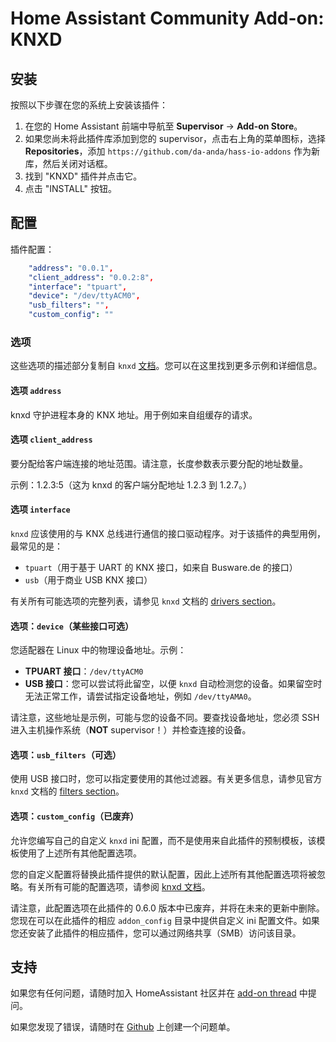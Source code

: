 # Home Assistant Community Add-on: KNXD

## 安装

按照以下步骤在您的系统上安装该插件：

1. 在您的 Home Assistant 前端中导航至 **Supervisor** -> **Add-on Store**。
2. 如果您尚未将此插件库添加到您的 supervisor，点击右上角的菜单图标，选择 **Repositories**，添加 `https://github.com/da-anda/hass-io-addons` 作为新库，然后关闭对话框。
3. 找到 "KNXD" 插件并点击它。
4. 点击 "INSTALL" 按钮。

## 配置

插件配置：

```yaml
    "address": "0.0.1",
    "client_address": "0.0.2:8",
    "interface": "tpuart",
    "device": "/dev/ttyACM0",
    "usb_filters": "",
    "custom_config": ""
```

### 选项
这些选项的描述部分复制自 `knxd` [文档](https://github.com/knxd/knxd/blob/master/doc/inifile.rst)。您可以在这里找到更多示例和详细信息。

#### 选项 `address`

knxd 守护进程本身的 KNX 地址。用于例如来自组缓存的请求。

#### 选项 `client_address`

要分配给客户端连接的地址范围。请注意，长度参数表示要分配的地址数量。

示例：1.2.3:5（这为 knxd 的客户端分配地址 1.2.3 到 1.2.7。）

#### 选项 `interface`

`knxd` 应该使用的与 KNX 总线进行通信的接口驱动程序。对于该插件的典型用例，最常见的是：

- `tpuart`（用于基于 UART 的 KNX 接口，如来自 Busware.de 的接口）
- `usb`（用于商业 USB KNX 接口）

有关所有可能选项的完整列表，请参见 `knxd` 文档的 [drivers section](https://github.com/knxd/knxd/blob/master/doc/inifile.rst#drivers)。

#### 选项：`device`（某些接口可选）

您适配器在 Linux 中的物理设备地址。示例：

- **TPUART 接口**：`/dev/ttyACM0`
- **USB 接口**：您可以尝试将此留空，以便 `knxd` 自动检测您的设备。如果留空时无法正常工作，请尝试指定设备地址，例如 `/dev/ttyAMA0`。

请注意，这些地址是示例，可能与您的设备不同。要查找设备地址，您必须 SSH 进入主机操作系统（**NOT** supervisor！）并检查连接的设备。

#### 选项：`usb_filters`（可选）

使用 USB 接口时，您可以指定要使用的其他过滤器。有关更多信息，请参见官方 `knxd` 文档的 [filters section](https://github.com/knxd/knxd/blob/master/doc/inifile.rst#filters)。

#### 选项：`custom_config`（已废弃）

允许您编写自己的自定义 `knxd` ini 配置，而不是使用来自此插件的预制模板，该模板使用了上述所有其他配置选项。

您的自定义配置将替换此插件提供的默认配置，因此上述所有其他配置选项将被忽略。有关所有可能的配置选项，请参阅 [knxd 文档](https://github.com/knxd/knxd/blob/master/doc/inifile.rst)。

请注意，此配置选项在此插件的 0.6.0 版本中已废弃，并将在未来的更新中删除。您现在可以在此插件的相应 `addon_config` 目录中提供自定义 ini 配置文件。如果您还安装了此插件的相应插件，您可以通过网络共享（SMB）访问该目录。

## 支持

如果您有任何问题，请随时加入 HomeAssistant 社区并在 [add-on thread](https://community.home-assistant.io/t/knxd-add-on-covert-your-knx-usb-interface-into-an-ip-interface-that-can-be-used-by-ha/38108/38) 中提问。

如果您发现了错误，请随时在 [Github](https://github.com/da-anda/hass-io-addons/issues) 上创建一个问题单。